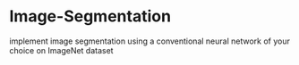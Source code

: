 # Image-Segmentation
implement image segmentation using a conventional neural network of your choice on ImageNet dataset
